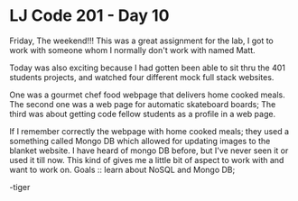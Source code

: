# LJ Code 201 - Day 10

Friday, The weekend!!! This was a great assignment for the lab, I got to work with someone whom I normally don't work with named Matt.

Today was also exciting because I had gotten been able to sit thru the 401 students projects, and watched four different mock full stack websites.

One was a gourmet chef food webpage that delivers home cooked meals.
The second one was a web page for automatic skateboard boards;
The third was about getting code fellow students as a profile in a web page.

If I remember correctly the webpage with home cooked meals; they used a something called Mongo DB which allowed for updating images to the blanket website.
I have heard of mongo DB before, but I've never seen it or used it till now.
This kind of gives me a little bit of aspect to work with and want to work on.
Goals :: learn about NoSQL and Mongo DB;



-tiger
